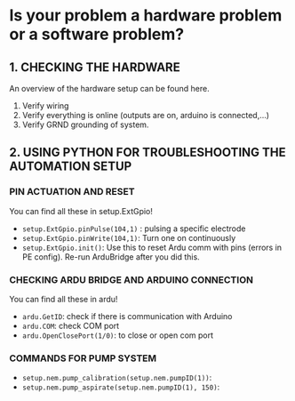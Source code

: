 # Is your problem a hardware problem or a software problem?
## 1. CHECKING THE HARDWARE

An overview of the hardware setup can be found here.

1. Verify wiring
2. Verify everything is online (outputs are on, arduino is connected,...)
3. Verify GRND grounding of system.

## 2. USING PYTHON FOR TROUBLESHOOTING THE AUTOMATION SETUP

### PIN ACTUATION AND RESET

You can find all these in setup.ExtGpio!
* `setup.ExtGpio.pinPulse(104,1)` : pulsing a specific electrode
* `setup.ExtGpio.pinWrite(104,1)`: Turn one on continuously
* `setup.ExtGpio.init()`: Use this to reset Ardu comm with pins (errors in PE config). Re-run ArduBridge after you did this.

### CHECKING ARDU BRIDGE AND ARDUINO CONNECTION
You can find all these in ardu!
* `ardu.GetID`:
  check if there is communication with Arduino
* `ardu.COM`:
  check COM port
* `ardu.OpenClosePort(1/0)`:
  to close or open com port

### COMMANDS FOR PUMP SYSTEM
* `setup.nem.pump_calibration(setup.nem.pumpID(1))`:
* `setup.nem.pump_aspirate(setup.nem.pumpID(1), 150)`: 
